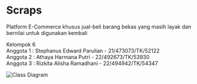 # Scraps
Platform E-Commerce khusus jual-beli barang bekas yang masih layak dan bernilai untuk digunakan kembali

Kelompok 6  
Anggota 1 : Stephanus Edward Parulian - 21/473073/TK/52122    
Anggota 2 : Athaya Harmana Putri - 22/492673/TK/53930  
Anggota 3 : Rizkita Alisha Ramadhani - 22/494942/TK/54347  

![Class Diagram](https://github.com/user-attachments/assets/969ca698-ccd0-452a-a45d-a67a6139dd9f)
